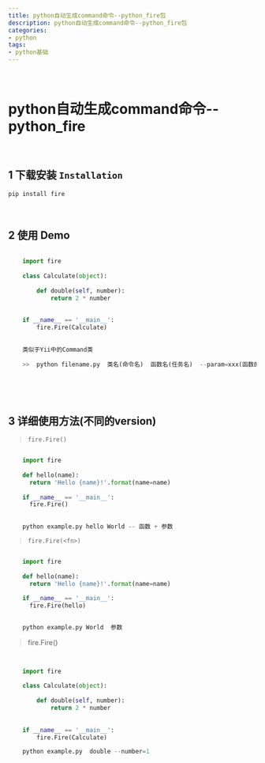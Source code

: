```yaml
---
title: python自动生成command命令--python_fire包
description: python自动生成command命令--python_fire包
categories:
- python
tags:
- python基础
---
```


<br>


# python自动生成command命令--python_fire

<br>

## 1 下载安装  `Installation`
    
    
    pip install fire
    
    
<br>

## 2 使用 Demo 


```python
     
    import fire
    
    class Calculate(object):
    
        def double(self, number):
            return 2 * number
    
    
    if __name__ == '__main__':
        fire.Fire(Calculate)
    
    
    类似于Yii中的Command类
    
    >>  python filename.py  类名(命令名)  函数名(任务名)  --param=xxx(函数的参数)
    
    
```
    
   
<br>

## 3 详细使用方法(不同的version)

> `fire.Fire()`


```python

    import fire
    
    def hello(name):
      return 'Hello {name}!'.format(name=name)
    
    if __name__ == '__main__':
      fire.Fire()
      
      
    python example.py hello World -- 函数 + 参数

```


> `fire.Fire(<fn>)`

```python

    import fire
    
    def hello(name):
      return 'Hello {name}!'.format(name=name)
    
    if __name__ == '__main__':
      fire.Fire(hello)

    
    python example.py World  参数

```

> fire.Fire(<cls>)

```python

    
    import fire
    
    class Calculate(object):
    
        def double(self, number):
            return 2 * number
    
    
    if __name__ == '__main__':
        fire.Fire(Calculate)

    python example.py  double --number=1
    
```


    

